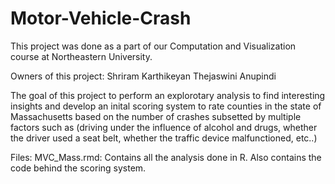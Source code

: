 # Motor-Vehicle-Crash

This project was done as a part of our Computation and Visualization course at Northeastern University.

Owners of this project:
Shriram Karthikeyan
Thejaswini Anupindi

The goal of this project to perform an explorotary analysis to find interesting insights and develop an inital scoring system to rate counties in the state of Massachusetts based on the number of crashes subsetted by multiple factors such as (driving under the influence of alcohol and drugs, whether the driver used a seat belt, whether the traffic device malfunctioned, etc..)


Files:
MVC_Mass.rmd: Contains all the analysis done in R. Also contains the code behind the scoring system.

